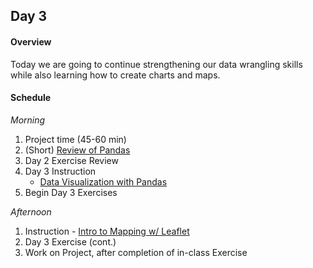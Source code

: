 ## Day 3
#### Overview
Today we are going to continue strengthening our data wrangling skills while also learning how to create charts and maps. 

#### Schedule
_Morning_
1. Project time (45-60 min)
2. (Short) [Review of Pandas](https://github.com/gboeing/urban-data-science/tree/master/08-Intro-to-Pandas-II)
3. Day 2 Exercise Review
4. Day 3 Instruction
    * [Data Visualization with Pandas](https://github.com/gboeing/urban-data-science/blob/master/12-Python-Data-Visualization/pandas-data-visualization.ipynb)
5. Begin Day 3 Exercises

_Afternoon_
1. Instruction - [Intro to Mapping w/ Leaflet](https://github.com/gboeing/urban-data-science/blob/master/17-Leaflet-Web-Mapping/leaflet-simple-demo/pandas-to-geojson.ipynb)
2. Day 3 Exercise (cont.)
3. Work on Project, after completion of in-class Exercise 

